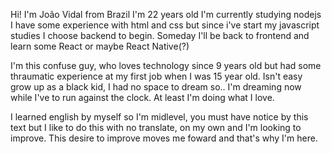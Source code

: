 Hi! I'm João Vidal from Brazil I'm 22 years old
I'm currently studying nodejs
I have some experience with html and css but since i've start my javascript studies I choose backend to begin.
Someday I'll be back to frontend and learn some React or maybe React Native(?)

I'm this confuse guy, who loves technology since 9 years old but had some thraumatic experience at my first job when I was 15 year old.
Isn't easy grow up as a black kid, I had no space to dream so.. I'm dreaming now while I've to run against the clock. At least I'm doing what I love.

I learned english by myself so I'm midlevel, you must have notice by this text but I like to do this with no translate, on my own and I'm looking to improve.
This desire to improve moves me foward and that's why I'm here.
